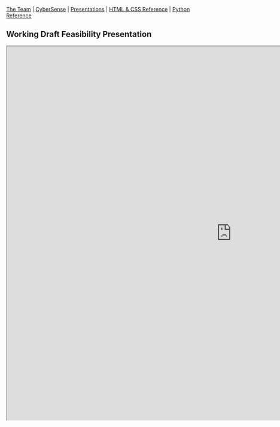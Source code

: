 [The Team](team_bios.md) | [CyberSense](#cybersense) | [Presentations](presentations.md) | [HTML & CSS Reference](#html--css-reference) | [Python Reference](#python-reference)

## Working Draft Feasibility Presentation


<div class="iframe-container">
    <iframe src="https://docs.google.com/presentation/d/1qRXgA3l5oJzc8KfsVmmoknEKk3Q4GgsrCg1cP_bCY0/edit#slide=id.g2e51963c54e_2_0" width="1200" height="1000"></iframe>
</div>